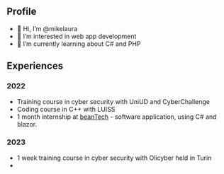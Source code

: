 ## Profile ##
- 👋 Hi, I’m @mikelaura
- 👀 I’m interested in web app development
- 🌱 I’m currently learning about C# and PHP

## Experiences ##
### 2022 ###
- Training course in cyber security with UniUD and CyberChallenge
- Coding course in C++ with LUISS
- 1 month internship at [beanTech](https://www.beantech.it/) - software application, using C# and blazor.

### 2023 ###
- 1 week training course in cyber security with Olicyber held in Turin
- 
<!---
mikelaura/mikelaura is a ✨ special ✨ repository because its `README.md` (this file) appears on your GitHub profile.
You can click the Preview link to take a look at your changes.
--->
